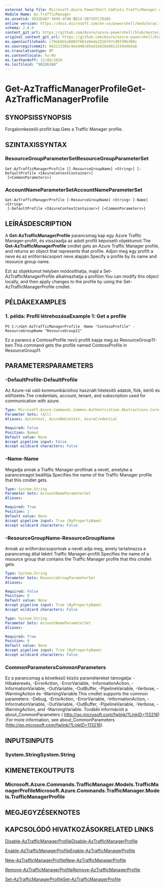 ```yaml
---
external help file: Microsoft.Azure.PowerShell.Cmdlets.TrafficManager.dll-Help.xml
Module Name: Az.TrafficManager
ms.assetid: 5032D487-3849-4C80-BD14-5B735FC39285
online version: https://docs.microsoft.com/en-us/powershell/module/az.trafficmanager/get-aztrafficmanagerprofile
schema: 2.0.0
content_git_url: https://github.com/Azure/azure-powershell/blob/master/src/TrafficManager/TrafficManager/help/Get-AzTrafficManagerProfile.md
original_content_git_url: https://github.com/Azure/azure-powershell/blob/master/src/TrafficManager/TrafficManager/help/Get-AzTrafficManagerProfile.md
ms.openlocfilehash: c79eb6b5a8883f6b3a9ede2316f47c98fd9b389c
ms.sourcegitcommit: 04221336bc9eed46c05ed1e828a6811534d4b4ab
ms.translationtype: MT
ms.contentlocale: hu-HU
ms.lasthandoff: 12/08/2020
ms.locfileid: "98326168"
---
```

# <span data-ttu-id="bba3d-101">Get-AzTrafficManagerProfile</span><span class="sxs-lookup"><span data-stu-id="bba3d-101">Get-AzTrafficManagerProfile</span></span>

## <span data-ttu-id="bba3d-102">SYNOPSIS</span><span class="sxs-lookup"><span data-stu-id="bba3d-102">SYNOPSIS</span></span>
<span data-ttu-id="bba3d-103">Forgalomkezelői profilt kap.</span><span class="sxs-lookup"><span data-stu-id="bba3d-103">Gets a Traffic Manager profile.</span></span>

## <span data-ttu-id="bba3d-104">SZINTAXIS</span><span class="sxs-lookup"><span data-stu-id="bba3d-104">SYNTAX</span></span>

### <span data-ttu-id="bba3d-105">ResourceGroupParameterSet</span><span class="sxs-lookup"><span data-stu-id="bba3d-105">ResourceGroupParameterSet</span></span>
```
Get-AzTrafficManagerProfile [[-ResourceGroupName] <String>] [-DefaultProfile <IAzureContextContainer>]
 [<CommonParameters>]
```

### <span data-ttu-id="bba3d-106">AccountNameParameterSet</span><span class="sxs-lookup"><span data-stu-id="bba3d-106">AccountNameParameterSet</span></span>
```
Get-AzTrafficManagerProfile [-ResourceGroupName] <String> [-Name] <String>
 [-DefaultProfile <IAzureContextContainer>] [<CommonParameters>]
```

## <span data-ttu-id="bba3d-107">LEÍRÁS</span><span class="sxs-lookup"><span data-stu-id="bba3d-107">DESCRIPTION</span></span>
<span data-ttu-id="bba3d-108">A **Get-AzTrafficManagerProfile** parancsmag kap egy Azure Traffic Manager-profilt, és visszaadja az adott profilt képviselő objektumot.</span><span class="sxs-lookup"><span data-stu-id="bba3d-108">The **Get-AzTrafficManagerProfile** cmdlet gets an Azure Traffic Manager profile, and returns an object that represents that profile.</span></span>
<span data-ttu-id="bba3d-109">Adjon meg egy profilt a neve és az erőforráscsoport neve alapján.</span><span class="sxs-lookup"><span data-stu-id="bba3d-109">Specify a profile by its name and resource group name.</span></span>

<span data-ttu-id="bba3d-110">Ezt az objektumot helyben módosíthatja, majd a Set-AzTrafficManagerProfile alkalmazhatja a profilon.</span><span class="sxs-lookup"><span data-stu-id="bba3d-110">You can modify this object locally, and then apply changes to the profile by using the Set-AzTrafficManagerProfile cmdlet.</span></span>

## <span data-ttu-id="bba3d-111">PÉLDÁK</span><span class="sxs-lookup"><span data-stu-id="bba3d-111">EXAMPLES</span></span>

### <span data-ttu-id="bba3d-112">1. példa: Profil létrehozása</span><span class="sxs-lookup"><span data-stu-id="bba3d-112">Example 1: Get a profile</span></span>
```
PS C:\>Get-AzTrafficManagerProfile -Name "ContosoProfile" -ResourceGroupName "ResourceGroup11"
```

<span data-ttu-id="bba3d-113">Ez a parancs a ContosoProfile nevű profilt kapja meg az ResourceGroup11-ben.</span><span class="sxs-lookup"><span data-stu-id="bba3d-113">This command gets the profile named ContosoProfile in ResourceGroup11.</span></span>

## <span data-ttu-id="bba3d-114">PARAMETERS</span><span class="sxs-lookup"><span data-stu-id="bba3d-114">PARAMETERS</span></span>

### <span data-ttu-id="bba3d-115">-DefaultProfile</span><span class="sxs-lookup"><span data-stu-id="bba3d-115">-DefaultProfile</span></span>
<span data-ttu-id="bba3d-116">Az Azure-ral való kommunikációhoz használt hitelesítő adatok, fiók, bérlő és előfizetés.</span><span class="sxs-lookup"><span data-stu-id="bba3d-116">The credentials, account, tenant, and subscription used for communication with azure.</span></span>

```yaml
Type: Microsoft.Azure.Commands.Common.Authentication.Abstractions.Core.IAzureContextContainer
Parameter Sets: (All)
Aliases: AzContext, AzureRmContext, AzureCredential

Required: False
Position: Named
Default value: None
Accept pipeline input: False
Accept wildcard characters: False
```

### <span data-ttu-id="bba3d-117">-Name</span><span class="sxs-lookup"><span data-stu-id="bba3d-117">-Name</span></span>
<span data-ttu-id="bba3d-118">Megadja annak a Traffic Manager-profilnak a nevét, amelybe a parancsmagot beállítja.</span><span class="sxs-lookup"><span data-stu-id="bba3d-118">Specifies the name of the Traffic Manager profile that this cmdlet gets.</span></span>

```yaml
Type: System.String
Parameter Sets: AccountNameParameterSet
Aliases:

Required: True
Position: 1
Default value: None
Accept pipeline input: True (ByPropertyName)
Accept wildcard characters: False
```

### <span data-ttu-id="bba3d-119">-ResourceGroupName</span><span class="sxs-lookup"><span data-stu-id="bba3d-119">-ResourceGroupName</span></span>
<span data-ttu-id="bba3d-120">Annak az erőforráscsoportnak a nevét adja meg, amely tartalmazza a parancsmag által lekért Traffic Manager-profilt.</span><span class="sxs-lookup"><span data-stu-id="bba3d-120">Specifies the name of a resource group that contains the Traffic Manager profile that this cmdlet gets.</span></span>

```yaml
Type: System.String
Parameter Sets: ResourceGroupParameterSet
Aliases:

Required: False
Position: 0
Default value: None
Accept pipeline input: True (ByPropertyName)
Accept wildcard characters: False
```

```yaml
Type: System.String
Parameter Sets: AccountNameParameterSet
Aliases:

Required: True
Position: 0
Default value: None
Accept pipeline input: True (ByPropertyName)
Accept wildcard characters: False
```

### <span data-ttu-id="bba3d-121">CommonParameters</span><span class="sxs-lookup"><span data-stu-id="bba3d-121">CommonParameters</span></span>
<span data-ttu-id="bba3d-122">Ez a parancsmag a következő közös paramétereket támogatja: -Hibakeresés, -ErrorAction, -ErrorVariable, -InformationAction, -InformationVariable, -OutVariable, -OutBuffer, -PipelineVariable, -Verbose, -WarningAction és -WarningVariable.</span><span class="sxs-lookup"><span data-stu-id="bba3d-122">This cmdlet supports the common parameters: -Debug, -ErrorAction, -ErrorVariable, -InformationAction, -InformationVariable, -OutVariable, -OutBuffer, -PipelineVariable, -Verbose, -WarningAction, and -WarningVariable.</span></span> <span data-ttu-id="bba3d-123">További információt a about_CommonParameters ( http://go.microsoft.com/fwlink/?LinkID=113216) .</span><span class="sxs-lookup"><span data-stu-id="bba3d-123">For more information, see about_CommonParameters (http://go.microsoft.com/fwlink/?LinkID=113216).</span></span>

## <span data-ttu-id="bba3d-124">INPUTS</span><span class="sxs-lookup"><span data-stu-id="bba3d-124">INPUTS</span></span>

### <span data-ttu-id="bba3d-125">System.String</span><span class="sxs-lookup"><span data-stu-id="bba3d-125">System.String</span></span>

## <span data-ttu-id="bba3d-126">KIMENETEK</span><span class="sxs-lookup"><span data-stu-id="bba3d-126">OUTPUTS</span></span>

### <span data-ttu-id="bba3d-127">Microsoft.Azure.Commands.TrafficManager.Models.TrafficManagerProfile</span><span class="sxs-lookup"><span data-stu-id="bba3d-127">Microsoft.Azure.Commands.TrafficManager.Models.TrafficManagerProfile</span></span>

## <span data-ttu-id="bba3d-128">MEGJEGYZÉSEK</span><span class="sxs-lookup"><span data-stu-id="bba3d-128">NOTES</span></span>

## <span data-ttu-id="bba3d-129">KAPCSOLÓDÓ HIVATKOZÁSOK</span><span class="sxs-lookup"><span data-stu-id="bba3d-129">RELATED LINKS</span></span>

[<span data-ttu-id="bba3d-130">Disable-AzTrafficManagerProfile</span><span class="sxs-lookup"><span data-stu-id="bba3d-130">Disable-AzTrafficManagerProfile</span></span>](./Disable-AzTrafficManagerProfile.md)

[<span data-ttu-id="bba3d-131">Enable-AzTrafficManagerProfile</span><span class="sxs-lookup"><span data-stu-id="bba3d-131">Enable-AzTrafficManagerProfile</span></span>](./Enable-AzTrafficManagerProfile.md)

[<span data-ttu-id="bba3d-132">New-AzTrafficManagerProfile</span><span class="sxs-lookup"><span data-stu-id="bba3d-132">New-AzTrafficManagerProfile</span></span>](./New-AzTrafficManagerProfile.md)

[<span data-ttu-id="bba3d-133">Remove-AzTrafficManagerProfile</span><span class="sxs-lookup"><span data-stu-id="bba3d-133">Remove-AzTrafficManagerProfile</span></span>](./Remove-AzTrafficManagerProfile.md)

[<span data-ttu-id="bba3d-134">Set-AzTrafficManagerProfile</span><span class="sxs-lookup"><span data-stu-id="bba3d-134">Set-AzTrafficManagerProfile</span></span>](./Set-AzTrafficManagerProfile.md)


